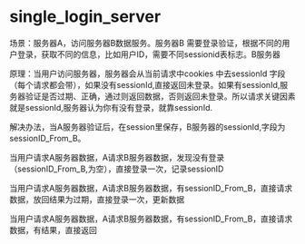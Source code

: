 # single_login_server
场景：服务器A，访问服务器B数据服务。服务器B 需要登录验证，根据不同的用户登录，获取不同的信息，比如用户ID，需要不同sessionid表标志。B服务器

原理：当用户访问服务器，服务器会从当前请求中cookies 中去sessionId 字段（每个请求都会带），如果没有sessionId,直接返回未登录。如果有sessionId,服务器验证是否过期、正确，通过则返回数据，否则返回未登录。所以请求关键因素就是sessionId,服务器认为你有没有登录，就靠sessionId.

解决办法，当A服务器验证后，在session里保存，B服务器的sessionId,字段为sessionID_From_B。


当用户请求A服务器数据，A请求B服务器数据，发现没有登录（sessionID_From_B,为空），直接登录一次，记录sessionID


当用户请求A服务器数据，A请求B服务器数据，有sessionID_From_B，直接请求数据，放回结果为过期，直接登录一次，更新数据


当用户请求A服务器数据，A请求B服务器数据，有sessionID_From_B，直接请求数据，有结果，直接返回


